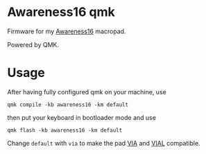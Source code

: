 # Awareness16 qmk
Firmware for my [Awareness16](https://github.com/Thiird/Awareness16) macropad.

Powered by QMK.

# Usage
After having fully configured qmk on your machine, use

```qmk compile -kb awareness16 -km default```

then put your keyboard in bootloader mode and use

```qmk flash -kb awareness16 -km default```

Change ```default``` with ```via``` to make the pad [VIA](https://github.com/the-via) and [VIAL](https://github.com/vial-kb) compatible.